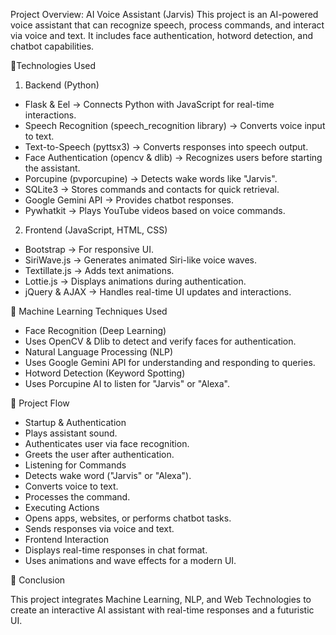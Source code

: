 Project Overview: AI Voice Assistant (Jarvis)
This project is an AI-powered voice assistant that can recognize speech, process commands, and interact via voice and text. It includes face authentication, hotword detection, and chatbot capabilities.

🔹Technologies Used
 
1. Backend (Python)
- Flask & Eel → Connects Python with JavaScript for real-time interactions.
- Speech Recognition (speech_recognition library) → Converts voice input to text.
- Text-to-Speech (pyttsx3) → Converts responses into speech output.
- Face Authentication (opencv & dlib) → Recognizes users before starting the assistant.
- Porcupine (pvporcupine) → Detects wake words like "Jarvis".
- SQLite3 → Stores commands and contacts for quick retrieval.
- Google Gemini API → Provides chatbot responses.
- Pywhatkit → Plays YouTube videos based on voice commands.

2. Frontend (JavaScript, HTML, CSS)
- Bootstrap → For responsive UI.
- SiriWave.js → Generates animated Siri-like voice waves.
- Textillate.js → Adds text animations.
- Lottie.js → Displays animations during authentication.
- jQuery & AJAX → Handles real-time UI updates and interactions.

🔹 Machine Learning Techniques Used

- Face Recognition (Deep Learning)
- Uses OpenCV & Dlib to detect and verify faces for authentication.
- Natural Language Processing (NLP)
- Uses Google Gemini API for understanding and responding to queries.
- Hotword Detection (Keyword Spotting)
- Uses Porcupine AI to listen for "Jarvis" or "Alexa".

🔹 Project Flow

- Startup & Authentication
- Plays assistant sound.
- Authenticates user via face recognition.
- Greets the user after authentication.
- Listening for Commands
- Detects wake word ("Jarvis" or "Alexa").
- Converts voice to text.
- Processes the command.
- Executing Actions
- Opens apps, websites, or performs chatbot tasks.
- Sends responses via voice and text.
- Frontend Interaction
- Displays real-time responses in chat format.
- Uses animations and wave effects for a modern UI.

🔹 Conclusion

This project integrates Machine Learning, NLP, and Web Technologies to create an interactive AI assistant with real-time responses and a futuristic UI. 
